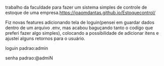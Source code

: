 trabalho da faculdade para fazer um sistema simples de controle de estoque de uma empresa.https://joaomdantas.github.io/Estoquecontrol/


Fiz novas features adicionando tela de loguin(pensei em guardar dados dentro de um arquivo .env, mas acabou baguçando tanto o codígo que preferi fazer algo simples), colocando a possibilidade de adicionar itens e ajustei alguns retornos para o usuário.

loguin padrao:admin 

senha padrao:@admiN
